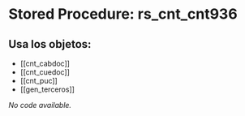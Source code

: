 # Stored Procedure: rs_cnt_cnt936

## Usa los objetos:
- [[cnt_cabdoc]]
- [[cnt_cuedoc]]
- [[cnt_puc]]
- [[gen_terceros]]

*No code available.*
